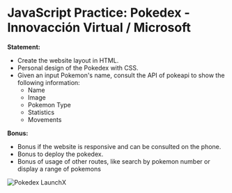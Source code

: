 # JavaScript Practice: Pokedex - Innovacción Virtual / Microsoft

**Statement:** 

- Create the website layout in HTML.
- Personal design of the Pokedex with CSS.
- Given an input Pokemon's name, consult the API of pokeapi to show the following information:  
  - Name
  - Image
  - Pokemon Type
  - Statistics
  - Movements

**Bonus:**

- Bonus if the website is responsive and can be consulted on the phone.
- Bonus to deploy the pokedex.
- Bonus of usage of other routes, like search by pokemon number or display a range of pokemons

 
![Pokedex LaunchX](https://user-images.githubusercontent.com/42507973/160290100-0b870705-398e-4c23-bdd4-75fc11fd4872.png)
